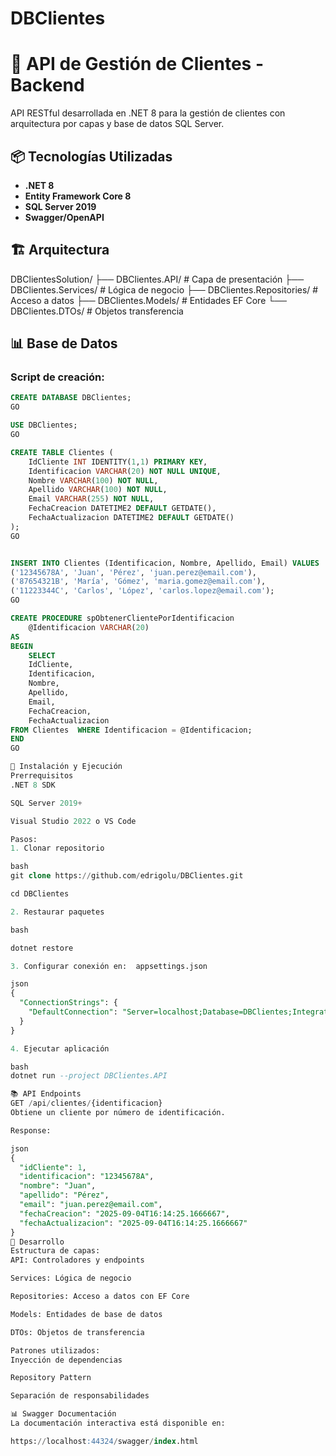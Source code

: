 # DBClientes

# 🚀 API de Gestión de Clientes - Backend

API RESTful desarrollada en .NET 8 para la gestión de clientes con arquitectura por capas y base de datos SQL Server.

## 📦 Tecnologías Utilizadas

- **.NET 8**
- **Entity Framework Core 8**
- **SQL Server 2019**
- **Swagger/OpenAPI**

## 🏗️ Arquitectura
DBClientesSolution/
├── DBClientes.API/ # Capa de presentación
├── DBClientes.Services/ # Lógica de negocio
├── DBClientes.Repositories/ # Acceso a datos
├── DBClientes.Models/ # Entidades EF Core
└── DBClientes.DTOs/ # Objetos transferencia


## 📊 Base de Datos

### Script de creación:
```sql
CREATE DATABASE DBClientes;
GO

USE DBClientes;
GO

CREATE TABLE Clientes (
    IdCliente INT IDENTITY(1,1) PRIMARY KEY,
    Identificacion VARCHAR(20) NOT NULL UNIQUE,
    Nombre VARCHAR(100) NOT NULL,
    Apellido VARCHAR(100) NOT NULL,
    Email VARCHAR(255) NOT NULL,
    FechaCreacion DATETIME2 DEFAULT GETDATE(),
    FechaActualizacion DATETIME2 DEFAULT GETDATE()
);
GO


INSERT INTO Clientes (Identificacion, Nombre, Apellido, Email) VALUES
('12345678A', 'Juan', 'Pérez', 'juan.perez@email.com'),
('87654321B', 'María', 'Gómez', 'maria.gomez@email.com'),
('11223344C', 'Carlos', 'López', 'carlos.lopez@email.com');
GO

CREATE PROCEDURE spObtenerClientePorIdentificacion
    @Identificacion VARCHAR(20)
AS
BEGIN
    SELECT 
    IdCliente, 
    Identificacion, 
    Nombre, 
    Apellido, 
    Email, 
    FechaCreacion, 
    FechaActualizacion
FROM Clientes  WHERE Identificacion = @Identificacion;
END
GO

🚀 Instalación y Ejecución
Prerrequisitos
.NET 8 SDK

SQL Server 2019+

Visual Studio 2022 o VS Code

Pasos:
1. Clonar repositorio

bash
git clone https://github.com/edrigolu/DBClientes.git

cd DBClientes

2. Restaurar paquetes

bash

dotnet restore

3. Configurar conexión en:  appsettings.json

json
{
  "ConnectionStrings": {
    "DefaultConnection": "Server=localhost;Database=DBClientes;Integrated Security=true;TrustServerCertificate=true;"
  }
}

4. Ejecutar aplicación

bash
dotnet run --project DBClientes.API

📚 API Endpoints
GET /api/clientes/{identificacion}
Obtiene un cliente por número de identificación.

Response:

json
{
  "idCliente": 1,
  "identificacion": "12345678A",
  "nombre": "Juan",
  "apellido": "Pérez",
  "email": "juan.perez@email.com",
  "fechaCreacion": "2025-09-04T16:14:25.1666667",
  "fechaActualizacion": "2025-09-04T16:14:25.1666667"
}
🔧 Desarrollo
Estructura de capas:
API: Controladores y endpoints

Services: Lógica de negocio

Repositories: Acceso a datos con EF Core

Models: Entidades de base de datos

DTOs: Objetos de transferencia

Patrones utilizados:
Inyección de dependencias

Repository Pattern

Separación de responsabilidades

📊 Swagger Documentación
La documentación interactiva está disponible en:

https://localhost:44324/swagger/index.html





